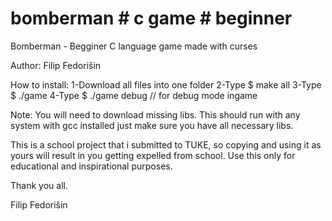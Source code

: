 # bomberman # c game # beginner

Bomberman - 
Begginer C language game made with curses

Author: Filip Fedorišin

How to install:
1-Download all files into one folder
2-Type $ make all
3-Type $ ./game
4-Type $ ./game debug  // for debug mode ingame

Note:
You will need to download missing libs.
This should run with any system with gcc installed just make sure you have all necessary libs.

This is a school project that i submitted to TUKE, so copying and using it as yours will result
in you getting expelled from school. Use this only for educational and inspirational purposes.

Thank you all.

Filip Fedorišin
